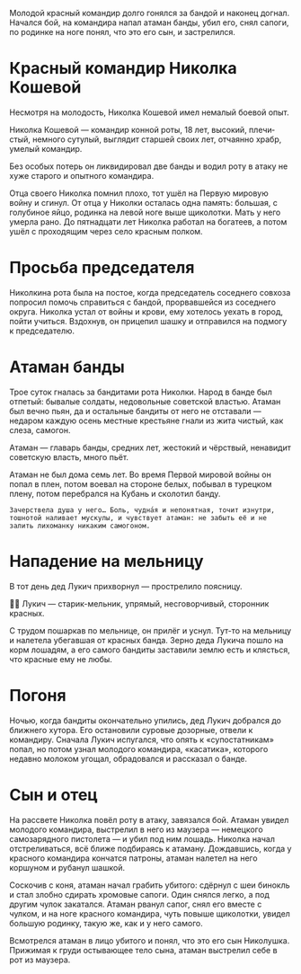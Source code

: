 Молодой красный командир долго гонялся за бандой и наконец догнал. Начался бой, на командира напал атаман банды, убил его, снял сапоги, по родинке на ноге понял, что это его сын, и застрелился.

# Красный командир Николка Кошевой
Несмотря на молодость, Николка Кошевой имел немалый боевой опыт.

Николка Кошевой — командир конной роты, 18 лет, высокий, плечи­стый, немного сутулый, выглядит старшей своих лет, отча­янно храбр, умелый командир.

Без особых потерь он ликвидировал две банды и водил роту в атаку не хуже старого и опытного командира.

Отца своего Николка помнил плохо, тот ушёл на Первую мировую войну и сгинул. От отца у Николки осталась одна память: большая, с голубиное яйцо, родинка на левой ноге выше щиколотки. Мать у него умерла рано. До пятнадцати лет Николка работал на богатеев, а потом ушёл с проходящим через село красным полком.

# Просьба председателя
Николкина рота была на постое, когда председатель соседнего совхоза попросил помочь справиться с бандой, прорвавшейся из соседнего округа. Николка устал от войны и крови, ему хотелось уехать в город, пойти учиться. Вздохнув, он прицепил шашку и отправился на подмогу к председателю.

# Атаман банды
Трое суток гналась за бандитами рота Николки. Народ в банде был отпетый: бывалые солдаты, недовольные советской властью. Атаман был вечно пьян, да и остальные бандиты от него не отставали — недаром каждую осень местные крестьяне гнали из жита чистый, как слеза, самогон.


Атаман — главарь банды, средних лет, жестокий и чёрствый, нена­видит совет­скую власть, много пьёт.

Атаман не был дома семь лет. Во время Первой мировой войны он попал в плен, потом воевал на стороне белых, побывал в турецком плену, потом перебрался на Кубань и сколотил банду.

`Зачерствела душа у него… Боль, чудна́я и непонятная, точит изнутри, тошнотой наливает мускулы, и чувствует атаман: не забыть её и не залить лихоманку никаким самогоном.`

# Нападение на мельницу
В тот день дед Лукич прихворнул — прострелило поясницу.

👴🏻 Лукич — старик-мельник, упрямый, несго­вор­чивый, сторонник красных.

С трудом пошаркав по мельнице, он прилёг и уснул. Тут-то на мельницу и налетела убегавшая от красных банда. Зерно деда Лукича пошло на корм лошадям, а его самого бандиты заставили землю есть и клясться, что красные ему не любы.

# Погоня
Ночью, когда бандиты окончательно упились, дед Лукич добрался до ближнего хутора. Его остановили суровые дозорные, отвели к командиру. Сначала Лукич испугался, что опять к «супостатникам» попал, но потом узнал молодого командира, «касатика», которого недавно молоком угощал, обрадовался и рассказал о банде.

# Сын и отец
На рассвете Николка повёл роту в атаку, завязался бой. Атаман увидел молодого командира, выстрелил в него из маузера — немецкого самозарядного пистолета — и убил под ним лошадь. Николка начал отстреливаться, всё ближе подбираясь к атаману. Дождавшись, когда у красного командира кончатся патроны, атаман налетел на него коршуном и рубанул шашкой.

Соскочив с коня, атаман начал грабить убитого: сдёрнул с шеи бинокль и стал злобно сдирать хромовые сапоги. Один снялся легко, а под другим чулок закатался. Атаман рванул сапог, снял его вместе с чулком, и на ноге красного командира, чуть повыше щиколотки, увидел большую родинку, такую же, как и у него самого.

Всмотрелся атаман в лицо убитого и понял, что это его сын Николушка. Прижимая к груди остывающее тело сына, атаман выстрелил себе в рот из маузера.
